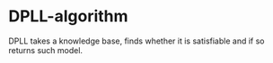# DPLL-algorithm

DPLL takes a knowledge base, finds whether it is satisfiable and if so returns such model. 
